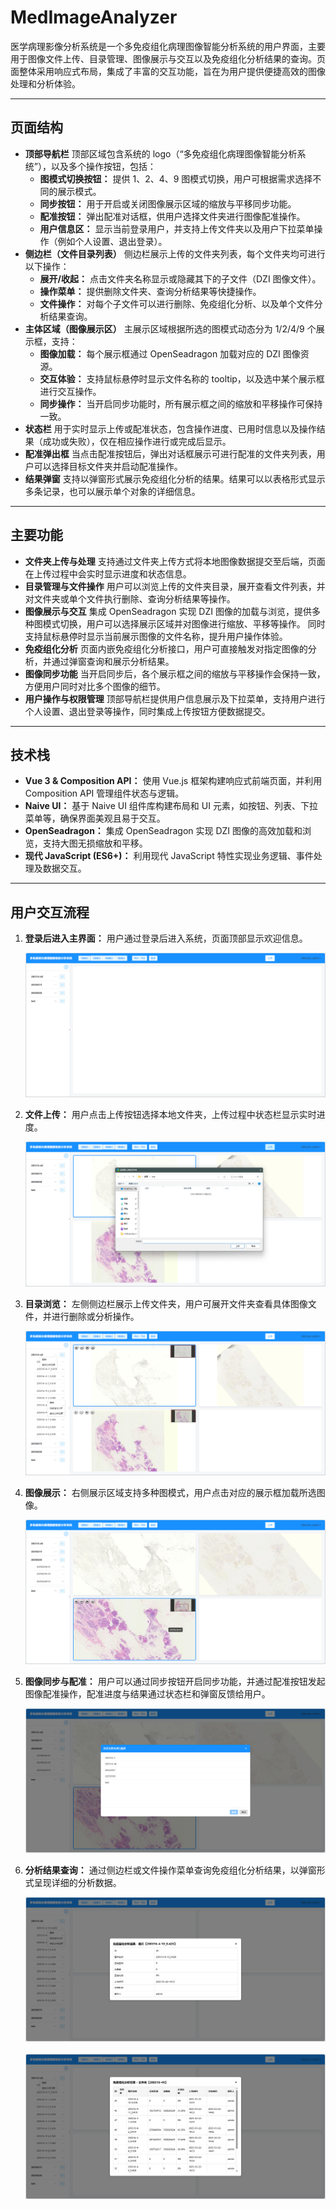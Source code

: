 # MedImageAnalyzer
医学病理影像分析系统是一个多免疫组化病理图像智能分析系统的用户界面，主要用于图像文件上传、目录管理、图像展示与交互以及免疫组化分析结果的查询。页面整体采用响应式布局，集成了丰富的交互功能，旨在为用户提供便捷高效的图像处理和分析体验。

------

## 页面结构

- **顶部导航栏**
   顶部区域包含系统的 logo（“多免疫组化病理图像智能分析系统”），以及多个操作按钮，包括：
  - **图模式切换按钮：** 提供 1、2、4、9 图模式切换，用户可根据需求选择不同的展示模式。
  - **同步按钮：** 用于开启或关闭图像展示区域的缩放与平移同步功能。
  - **配准按钮：** 弹出配准对话框，供用户选择文件夹进行图像配准操作。
  - **用户信息区：** 显示当前登录用户，并支持上传文件夹以及用户下拉菜单操作（例如个人设置、退出登录）。
- **侧边栏（文件目录列表）**
   侧边栏展示上传的文件夹列表，每个文件夹均可进行以下操作：
  - **展开/收起：** 点击文件夹名称显示或隐藏其下的子文件（DZI 图像文件）。
  - **操作菜单：** 提供删除文件夹、查询分析结果等快捷操作。
  - **文件操作：** 对每个子文件可以进行删除、免疫组化分析、以及单个文件分析结果查询。
- **主体区域（图像展示区）**
   主展示区域根据所选的图模式动态分为 1/2/4/9 个展示框，支持：
  - **图像加载：** 每个展示框通过 OpenSeadragon 加载对应的 DZI 图像资源。
  - **交互体验：** 支持鼠标悬停时显示文件名称的 tooltip，以及选中某个展示框进行交互操作。
  - **同步操作：** 当开启同步功能时，所有展示框之间的缩放和平移操作可保持一致。
- **状态栏**
   用于实时显示上传或配准状态，包含操作进度、已用时信息以及操作结果（成功或失败），仅在相应操作进行或完成后显示。
- **配准弹出框**
   当点击配准按钮后，弹出对话框展示可进行配准的文件夹列表，用户可以选择目标文件夹并启动配准操作。
- **结果弹窗**
   支持以弹窗形式展示免疫组化分析的结果。结果可以以表格形式显示多条记录，也可以展示单个对象的详细信息。

------

## 主要功能

- **文件夹上传与处理**
   支持通过文件夹上传方式将本地图像数据提交至后端，页面在上传过程中会实时显示进度和状态信息。
- **目录管理与文件操作**
   用户可以浏览上传的文件夹目录，展开查看文件列表，并对文件夹或单个文件执行删除、查询分析结果等操作。
- **图像展示与交互**
   集成 OpenSeadragon 实现 DZI 图像的加载与浏览，提供多种图模式切换，用户可以选择展示区域并对图像进行缩放、平移等操作。
   同时支持鼠标悬停时显示当前展示图像的文件名称，提升用户操作体验。
- **免疫组化分析**
   页面内嵌免疫组化分析接口，用户可直接触发对指定图像的分析，并通过弹窗查询和展示分析结果。
- **图像同步功能**
   当开启同步后，各个展示框之间的缩放与平移操作会保持一致，方便用户同时对比多个图像的细节。
- **用户操作与权限管理**
   顶部导航栏提供用户信息展示及下拉菜单，支持用户进行个人设置、退出登录等操作，同时集成上传按钮方便数据提交。

------

## 技术栈

- **Vue 3 & Composition API：** 使用 Vue.js 框架构建响应式前端页面，并利用 Composition API 管理组件状态与逻辑。
- **Naive UI：** 基于 Naive UI 组件库构建布局和 UI 元素，如按钮、列表、下拉菜单等，确保界面美观且易于交互。
- **OpenSeadragon：** 集成 OpenSeadragon 实现 DZI 图像的高效加载和浏览，支持大图无损缩放和平移。
- **现代 JavaScript (ES6+)：** 利用现代 JavaScript 特性实现业务逻辑、事件处理及数据交互。

------

## 用户交互流程

1. **登录后进入主界面：** 用户通过登录后进入系统，页面顶部显示欢迎信息。

   ![](./imgs/main.png)

2. **文件上传：** 用户点击上传按钮选择本地文件夹，上传过程中状态栏显示实时进度。

   ![](./imgs/upload.png)

3. **目录浏览：** 左侧侧边栏展示上传文件夹，用户可展开文件夹查看具体图像文件，并进行删除或分析操作。

   ![](./imgs/list.png)

4. **图像展示：** 右侧展示区域支持多种图模式，用户点击对应的展示框加载所选图像。

   ![](./imgs/show.png)

5. **图像同步与配准：** 用户可以通过同步按钮开启同步功能，并通过配准按钮发起图像配准操作，配准进度与结果通过状态栏和弹窗反馈给用户。

   ![](./imgs/register.png)

6. **分析结果查询：** 通过侧边栏或文件操作菜单查询免疫组化分析结果，以弹窗形式呈现详细的分析数据。

   ![](./imgs/ihcfileshow.png)
​   ![](.\/imgs/ihcfoldershow.png)
